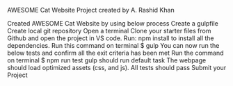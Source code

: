 AWESOME Cat Website Project   created by A. Rashid Khan

Created AWESOME Cat Website
by using below process
Create a gulpfile
Create local git repository
Open a terminal
Clone your starter files from Github and open the project in VS code.
Run: npm install to install all the dependencies.
Run this command on terminal $ gulp
You can now run the below tests and confirm all the exit criteria has been met
Run the command on terminal $ npm run test
gulp should run default task
The webpage should load optimized assets (css, and js).
All tests should pass
Submit your Project
